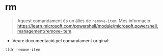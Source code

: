 # rm

> Aquest comandament és un àlies de `remove-item`.
> Més informació: <https://learn.microsoft.com/powershell/module/microsoft.powershell.management/remove-item>.

- Veure documentació pel comandament original:

`tldr remove-item`
